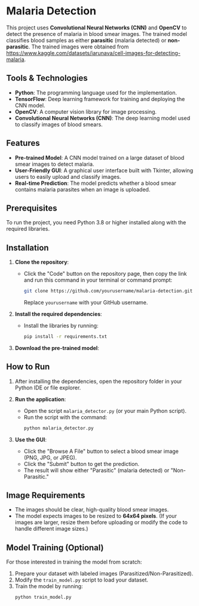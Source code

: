 # Malaria Detection

This project uses **Convolutional Neural Networks (CNN)** and **OpenCV** to detect the presence of malaria in blood smear images. The trained model classifies blood samples as either **parasitic** (malaria detected) or **non-parasitic**. The trained images were obtained from https://www.kaggle.com/datasets/iarunava/cell-images-for-detecting-malaria.

## Tools & Technologies

- **Python**: The programming language used for the implementation.
- **TensorFlow**: Deep learning framework for training and deploying the CNN model.
- **OpenCV**: A computer vision library for image processing.
- **Convolutional Neural Networks (CNN)**: The deep learning model used to classify images of blood smears.

## Features

- **Pre-trained Model**: A CNN model trained on a large dataset of blood smear images to detect malaria.
- **User-Friendly GUI**: A graphical user interface built with Tkinter, allowing users to easily upload and classify images.
- **Real-time Prediction**: The model predicts whether a blood smear contains malaria parasites when an image is uploaded.

## Prerequisites

To run the project, you need Python 3.8 or higher installed along with the required libraries.

## Installation

1. **Clone the repository**: 
   - Click the "Code" button on the repository page, then copy the link and run this command in your terminal or command prompt:
     ```bash
     git clone https://github.com/yourusername/malaria-detection.git
     ```
     Replace `yourusername` with your GitHub username.

2. **Install the required dependencies**:
   - Install the libraries by running:
     ```bash
     pip install -r requirements.txt
     ```

3. **Download the pre-trained model**:

## How to Run

1. After installing the dependencies, open the repository folder in your Python IDE or file explorer.

2. **Run the application**:
   - Open the script `malaria_detector.py` (or your main Python script).
   - Run the script with the command:
     ```bash
     python malaria_detector.py
     ```

3. **Use the GUI**:
   - Click the "Browse A File" button to select a blood smear image (PNG, JPG, or JPEG).
   - Click the "Submit" button to get the prediction.
   - The result will show either "Parasitic" (malaria detected) or "Non-Parasitic."

## Image Requirements

- The images should be clear, high-quality blood smear images.
- The model expects images to be resized to **64x64 pixels**. (If your images are larger, resize them before uploading or modify the code to handle different image sizes.)

## Model Training (Optional)

For those interested in training the model from scratch:

1. Prepare your dataset with labeled images (Parasitized/Non-Parasitized).
2. Modify the `train_model.py` script to load your dataset.
3. Train the model by running:
   ```bash
   python train_model.py
